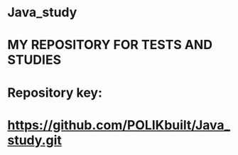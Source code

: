 # Java_study
# MY REPOSITORY FOR TESTS AND STUDIES
# Repository key:
# https://github.com/POLIKbuilt/Java_study.git
